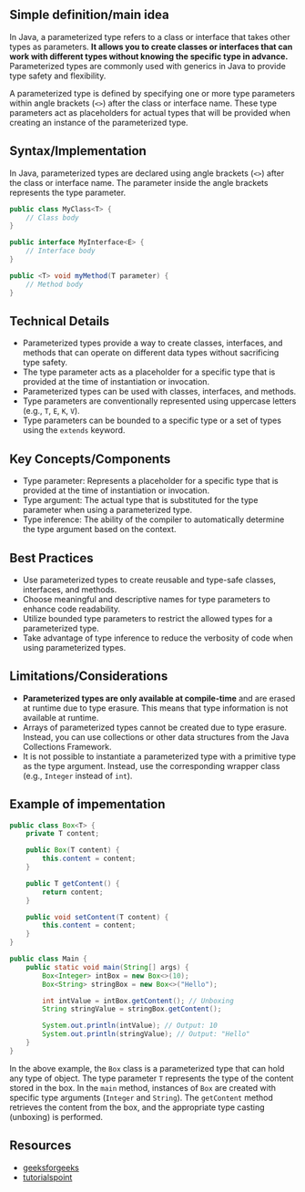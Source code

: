 ## Simple definition/main idea
In Java, a parameterized type refers to a class or interface that takes other types as parameters. **It allows you to create classes or interfaces that can work with different types without knowing the specific type in advance.** Parameterized types are commonly used with generics in Java to provide type safety and flexibility.

A parameterized type is defined by specifying one or more type parameters within angle brackets (`<>`) after the class or interface name. These type parameters act as placeholders for actual types that will be provided when creating an instance of the parameterized type.

## Syntax/Implementation
In Java, parameterized types are declared using angle brackets (`<>`) after the class or interface name. The parameter inside the angle brackets represents the type parameter.

```java
public class MyClass<T> {
    // Class body
}

public interface MyInterface<E> {
    // Interface body
}

public <T> void myMethod(T parameter) {
    // Method body
}
```

## Technical Details
- Parameterized types provide a way to create classes, interfaces, and methods that can operate on different data types without sacrificing type safety.
- The type parameter acts as a placeholder for a specific type that is provided at the time of instantiation or invocation.
- Parameterized types can be used with classes, interfaces, and methods.
- Type parameters are conventionally represented using uppercase letters (e.g., `T`, `E`, `K`, `V`).
- Type parameters can be bounded to a specific type or a set of types using the `extends` keyword.

## Key Concepts/Components
- Type parameter: Represents a placeholder for a specific type that is provided at the time of instantiation or invocation.
- Type argument: The actual type that is substituted for the type parameter when using a parameterized type.
- Type inference: The ability of the compiler to automatically determine the type argument based on the context.

## Best Practices
- Use parameterized types to create reusable and type-safe classes, interfaces, and methods.
- Choose meaningful and descriptive names for type parameters to enhance code readability.
- Utilize bounded type parameters to restrict the allowed types for a parameterized type.
- Take advantage of type inference to reduce the verbosity of code when using parameterized types.

## Limitations/Considerations
- **Parameterized types are only available at compile-time** and are erased at runtime due to type erasure. This means that type information is not available at runtime.
- Arrays of parameterized types cannot be created due to type erasure. Instead, you can use collections or other data structures from the Java Collections Framework.
- It is not possible to instantiate a parameterized type with a primitive type as the type argument. Instead, use the corresponding wrapper class (e.g., `Integer` instead of `int`).

## Example of impementation
```java
public class Box<T> {
    private T content;

    public Box(T content) {
        this.content = content;
    }

    public T getContent() {
        return content;
    }

    public void setContent(T content) {
        this.content = content;
    }
}

public class Main {
    public static void main(String[] args) {
        Box<Integer> intBox = new Box<>(10);
        Box<String> stringBox = new Box<>("Hello");

        int intValue = intBox.getContent(); // Unboxing
        String stringValue = stringBox.getContent();

        System.out.println(intValue); // Output: 10
        System.out.println(stringValue); // Output: "Hello"
    }
}
```
In the above example, the `Box` class is a parameterized type that can hold any type of object. The type parameter `T` represents the type of the content stored in the box. In the `main` method, instances of `Box` are created with specific type arguments (`Integer` and `String`). The `getContent` method retrieves the content from the box, and the appropriate type casting (unboxing) is performed.

## Resources
- [geeksforgeeks](https://www.geeksforgeeks.org/generics-in-java/)
- [tutorialspoint](https://www.tutorialspoint.com/java_generics/java_generics_parameterized_types.htm)
